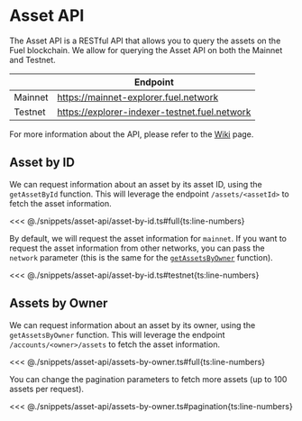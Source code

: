 # Asset API

The Asset API is a RESTful API that allows you to query the assets on the Fuel blockchain. We allow for querying the Asset API on both the Mainnet and Testnet.

|         | Endpoint                                      |
| ------- | --------------------------------------------- |
| Mainnet | https://mainnet-explorer.fuel.network         |
| Testnet | https://explorer-indexer-testnet.fuel.network |

For more information about the API, please refer to the [Wiki](https://github.com/FuelLabs/fuel-explorer/wiki/Assets-API#) page.

## Asset by ID

We can request information about an asset by its asset ID, using the `getAssetById` function. This will leverage the endpoint `/assets/<assetId>` to fetch the asset information.

<<< @./snippets/asset-api/asset-by-id.ts#full{ts:line-numbers}

By default, we will request the asset information for `mainnet`. If you want to request the asset information from other networks, you can pass the `network` parameter (this is the same for the [`getAssetsByOwner`](#assets-by-owner) function).

<<< @./snippets/asset-api/asset-by-id.ts#testnet{ts:line-numbers}

## Assets by Owner

We can request information about an asset by its owner, using the `getAssetsByOwner` function. This will leverage the endpoint `/accounts/<owner>/assets` to fetch the asset information.

<<< @./snippets/asset-api/assets-by-owner.ts#full{ts:line-numbers}

You can change the pagination parameters to fetch more assets (up to 100 assets per request).

<<< @./snippets/asset-api/assets-by-owner.ts#pagination{ts:line-numbers}
